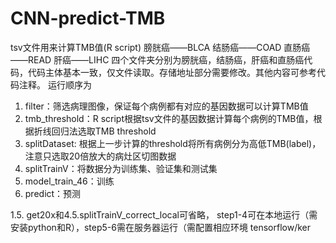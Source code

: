 # CNN-predict-TMB
tsv文件用来计算TMB值(R script)
膀胱癌——BLCA	结肠癌——COAD	直肠癌——READ	肝癌——LIHC
四个文件夹分别为膀胱癌，结肠癌，肝癌和直肠癌代码，代码主体基本一致，仅文件读取。存储地址部分需要修改。其他内容可参考代码注释。
运行顺序为
1. filter：筛选病理图像，保证每个病例都有对应的基因数据可以计算TMB值
2. tmb_threshold：R script根据tsv文件的基因数据计算每个病例的TMB值，根据折线回归法选取TMB threshold
3. splitDataset: 根据上一步计算的threshold将所有病例分为高低TMB(label)，注意只选取20倍放大的病灶区切图数据
4. splitTrainV：将数据分为训练集、验证集和测试集
5. model_train_46：训练
6. predict：预测

1.5. get20x和4.5.splitTrainV_correct_local可省略， step1-4可在本地运行（需安装python和R），step5-6需在服务器运行（需配置相应环境 tensorflow/ker
